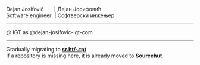 Dejan Josifović&nbsp;&nbsp;&nbsp;&nbsp;&nbsp;&nbsp;&nbsp;| Дејан Јосифовић  
Software engineer&nbsp;&nbsp;| Софтверски инжењер

---

@ IGT as @dejan-josifovic-igt-com

---

Gradually migrating to [**sr.ht/~tpt**](https://git.sr.ht/~tpt/)  
If a repository is missing here, it is already moved to **Sourcehut**.
